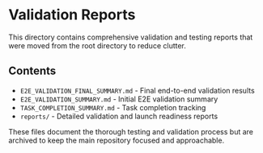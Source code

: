 # Validation Reports

This directory contains comprehensive validation and testing reports that were moved from the root directory to reduce clutter.

## Contents

- `E2E_VALIDATION_FINAL_SUMMARY.md` - Final end-to-end validation results
- `E2E_VALIDATION_SUMMARY.md` - Initial E2E validation summary  
- `TASK_COMPLETION_SUMMARY.md` - Task completion tracking
- `reports/` - Detailed validation and launch readiness reports

These files document the thorough testing and validation process but are archived to keep the main repository focused and approachable.